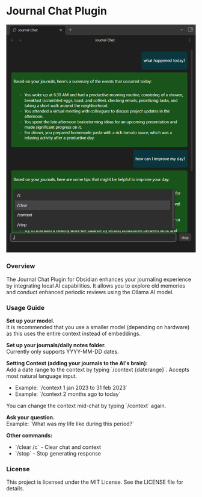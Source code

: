 # Journal Chat Plugin

![Screenshot](screenshot.png)

### Overview

The Journal Chat Plugin for Obsidian enhances your journaling experience by integrating local AI capabilities. It allows you to explore old memories and conduct enhanced periodic reviews using the Ollama AI model.

### Usage Guide

**Set up your model.**  
It is recommended that you use a smaller model (depending on hardware) as this uses the entire context instead of embeddings.

**Set up your journals/daily notes folder.**  
Currently only supports YYYY-MM-DD dates.

**Setting Context (adding your journals to the AI's brain):**  
Add a date range to the context by typing \`/context {daterange}\`. Accepts most natural language input.

- Example: \`/context 1 jan 2023 to 31 feb 2023\`
- Example: \`/context 2 months ago to today\`

You can change the context mid-chat by typing \`/context\` again.

**Ask your question.**  
Example: \`What was my life like during this period?\`

**Other commands:**

- \`/clear /c\` - Clear chat and context
- \`/stop\` - Stop generating response


### License
This project is licensed under the MIT License. See the LICENSE file for details.


